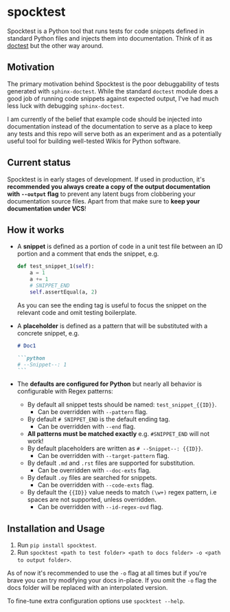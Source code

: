 # spocktest

Spocktest is a Python tool that runs tests for code snippets defined in standard Python files and injects them into documentation. Think of it as [doctest](https://docs.python.org/3/library/doctest.html) but the other way around.

## Motivation

The primary motivation behind Spocktest is the poor debuggability of tests generated with `sphinx-doctest`. While the standard `doctest` module does a good job of running code snippets against expected output, I've had much less luck with debugging `sphinx-doctest`.

I am currently of the belief that example code should be injected into documentation instead of the documentation to serve as a place to keep any tests and this repo will serve both as an experiment and as a potentially useful tool for building well-tested Wikis for Python software.

## Current status

Spocktest is in early stages of development. If used in production, it's **recommended you always create a copy of the output documentation with `--output` flag** to prevent any latent bugs from clobbering your documentation source files. Apart from that make sure to **keep your documentation under VCS**!

## How it works

* A **snippet** is defined as a portion of code in a unit test file between an ID portion and a comment that ends the snippet, e.g.

    ```python
    def test_snippet_1(self):
        a = 1
        a += 1
        # SNIPPET_END
        self.assertEqual(a, 2)
    ```

    As you can see the ending tag is useful to focus the snippet on the relevant code and omit testing boilerplate.

* A **placeholder** is defined as a pattern that will be substituted with a concrete snippet, e.g.

    ````markdown
    # Doc1

    ```python
    # --Snippet--: 1
    ```
    ````

* The **defaults are configured for Python** but nearly all behavior is configurable with Regex patterns:

  * By default all snippet tests should be named: `test_snippet_{{ID}}`.
    * Can be overridden with `--pattern` flag.
  * By default `# SNIPPET_END` is the default ending tag.
    * Can be overridden with `--end` flag.
  * **All patterns must be matched exactly** e.g. `#SNIPPET_END` will not work!
  * By default placeholders are written as `# --Snippet--: {{ID}}`.
    * Can be overridden with `--target-pattern` flag.
  * By default `.md` and `.rst` files are supported for substitution.
    * Can be overridden with `--doc-exts` flag.
  * By default `.oy` files are searched for snippets.
    * Can be overridden with `--code-exts` flag.
  * By default the `{{ID}}` value needs to match `(\w+)` regex pattern, i.e spaces are not supported, unless overridden.
    * Can be overridden with `--id-regex-ovd` flag.

## Installation and Usage

1. Run `pip install spocktest`.
2. Run `spocktest <path to test folder> <path to docs folder> -o <path to output folder>`.

As of now it's recommended to use the `-o` flag at all times but if you're brave you can try modifying your docs in-place. If you omit the `-o` flag the docs folder will be replaced with an interpolated version.

To fine-tune extra configuration options use `spocktest --help`.
